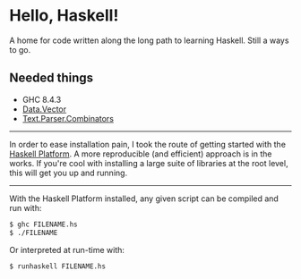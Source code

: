 # Hello, Haskell!

A home for code written along the long path to learning Haskell. Still a ways to go.

Needed things
---
  * GHC 8.4.3
  * [Data.Vector](http://hackage.haskell.org/package/vector-0.12.0.1/docs/Data-Vector.html)
  * [Text.Parser.Combinators](https://hackage.haskell.org/package/parsers-0.12.9/docs/Text-Parser-Combinators.html)
---
In order to ease installation pain, I took the route of getting started with the [Haskell Platform](https://www.haskell.org/platform/). A more reproducible (and efficient) approach is in the works. If you're cool with installing a large suite of libraries at the root level, this will get you up and running.

---
With the Haskell Platform installed, any given script can be compiled and run with:
```bash
$ ghc FILENAME.hs
$ ./FILENAME
```
Or interpreted at run-time with:
```bash
$ runhaskell FILENAME.hs
```
